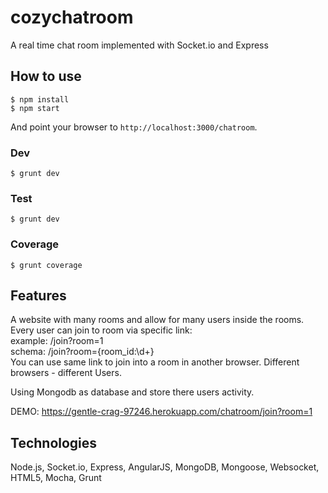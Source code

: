 # cozychatroom
A real time chat room implemented with Socket.io and Express

## How to use

```
$ npm install
$ npm start
```
And point your browser to `http://localhost:3000/chatroom`.

### Dev

```
$ grunt dev
```
### Test

```
$ grunt dev
```

### Coverage

```
$ grunt coverage
```

## Features

A website with many rooms and allow for many users inside the rooms.  
Every user can join to room via specific link:  
example: /join?room=1  
schema: /join?room={room_id:\d+}  
You can use same link to join into a room in another browser. Different browsers - different Users.  

Using Mongodb as database and store there users activity.  

DEMO: https://gentle-crag-97246.herokuapp.com/chatroom/join?room=1

## Technologies

Node.js, Socket.io, Express, AngularJS, MongoDB, Mongoose, Websocket, HTML5, Mocha, Grunt
